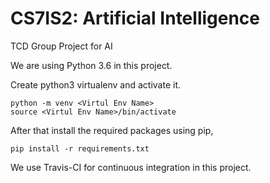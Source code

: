 # CS7IS2: Artificial Intelligence
TCD Group Project for AI

We are using Python 3.6 in this project.

Create python3 virtualenv and activate it.
```
python -m venv <Virtul Env Name>
source <Virtul Env Name>/bin/activate
```
After that install the required packages using pip,
```
pip install -r requirements.txt
```
We use Travis-CI for continuous integration in this project.
